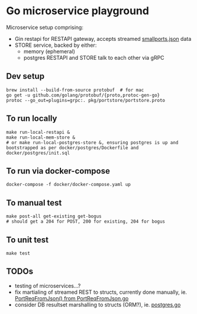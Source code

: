Go microservice playground
==========================
Microservice setup comprising:
* Gin restapi for RESTAPI gateway, accepts streamed [smallports.json](smallports.json) data
* STORE service, backed by either:
  * memory (ephemeral)
  * postgres
RESTAPI and STORE talk to each other via gRPC

Dev setup
---------
```
brew install --build-from-source protobuf  # for mac
go get -u github.com/golang/protobuf/{proto,protoc-gen-go}
protoc --go_out=plugins=grpc:. pkg/portstore/portstore.proto
```

To run locally
--------------
```
make run-local-restapi &
make run-local-mem-store &
# or make run-local-postgres-store &, ensuring postgres is up and bootstrapped as per docker/postgres/Dockerfile and docker/postgres/init.sql
```

To run via docker-compose
-------------------------
```
docker-compose -f docker/docker-compose.yaml up
```

To manual test
--------------
```
make post-all get-existing get-bogus
# should get a 204 for POST, 200 for existing, 204 for bogus
```

To unit test
------------
```
make test
```

TODOs
-----
* testing of microservices...?
* fix martialing of streamed REST to structs, currently done manually, ie. [PortReqFromJson() from PortReqFromJson.go](pkg/model/model.go)
* consider DB resultset marshalling to structs (ORM?), ie. [postgres.go](pkg/db/postgres.go)
